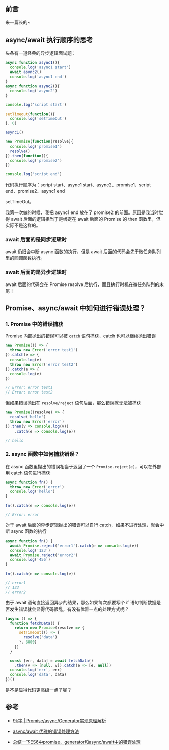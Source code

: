 ## 前言

来一篇长的~



## async/await 执行顺序的思考

头条有一道经典的异步逻辑面试题：

```js
async function async1(){
  console.log('async1 start')
  await async2()
  console.log('async1 end')
} 
async function async2(){
  console.log('async2')
}

console.log('script start')

setTimeout(function(){
  console.log('setTimeOut')
}, 0)

async1()

new Promise(function(resolve){
  console.log('promise1')
  resolve()
}).then(function(){
  console.log('promise2')
})

console.log('script end')
```

代码执行顺序为：script start、async1 start、async2、promise1、script end、promise2、async1 end

setTimeOut。

我第一次做的时候，我把 async1 end 放在了 promise2 的前面。原因是我当时觉得 await 后面的逻辑相当于是绑定在 await 后面的 Promise 的 then 函数里，但实际不是这样的。

### await 后面的是同步逻辑时

await 仍旧会中断 async 函数的执行，但是 await 后面的代码会先于微任务队列里的回调函数执行。

### await 后面的是异步逻辑时

await 后面的代码会在 Promise resolve 后执行，而且执行时机在微任务队列的末尾！



## Promise、async/await 中如何进行错误处理？

### 1. Promise 中的错误捕获

Promise 内部抛出的错误可以被 `catch` 语句捕获，catch 也可以继续抛出错误

```js
new Promise(() => {
  throw new Error('error test1')
}).catch(e => {
  console.log(e)
  throw new Error('error test2')
}).catch(e => {
  console.log(e)
})

// Error: error test1
// Error: error test2
```

但如果错误抛出在 `resolve/reject` 语句后面，那么错误就无法被捕获

```js
new Promise((resolve) => {
  resolve('hello')
  throw new Error('error')
}).then(v => console.log(v))
	.catch(e => console.log(e))

// hello
```



### 2. async 函数中如何捕获错误？

在 async 函数里抛出的错误相当于返回了一个 `Promise.reject(e)`，可以在外部用 catch 语句进行捕获

```js
async function fn() {
  throw new Error('error')
  console.log('hello')
}

fn().catch(e => console.log(e))

// Error: error
```

对于 await 后面的异步逻辑抛出的错误可以自行 catch，如果不进行处理，就会中断 async 函数的执行

```js
async function fn() {
  await Promise.reject('error1').catch(e => console.log(e))
  console.log('123')
  await Promise.reject('error2')
  console.log('456')
}

fn().catch(e => console.log(e))

// error1
// 123
// error2
```

由于 await 语句直接返回异步的结果，那么如果每次都要写个 if 语句判断数据是否发生错误就会显得代码很乱，有没有优雅一点的处理方式呢？

```js
(async () => {
  function fetchData() {
    return new Promise(resolve => {
      setTimeout(() => {
        resolve('data')
      }, 3000)
    })
  }

  const [err, data] = await fetchData()
  	.then(v => [null, v]).catch(e => [e, null])
  console.log('err', err)
  console.log('data', data)
})()
```

是不是显得代码更高级一点了呢？



## 参考

* [9k字 | Promise/async/Generator实现原理解析](https://juejin.cn/post/6844904096525189128)

* [async/await 优雅的错误处理方法](https://juejin.cn/post/6844903767129718791)
* [总结一下ES6中promise、generator和async/await中的错误处理](https://blog.csdn.net/liwusen/article/details/79617903?utm_medium=distribute.pc_relevant.none-task-blog-BlogCommendFromMachineLearnPai2-1.control&depth_1-utm_source=distribute.pc_relevant.none-task-blog-BlogCommendFromMachineLearnPai2-1.control)